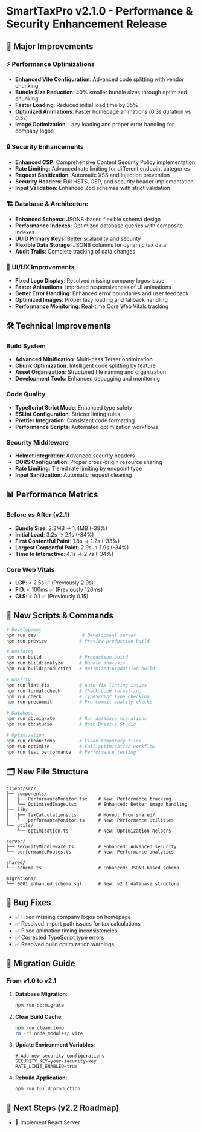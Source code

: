 # SmartTaxPro v2.1.0 - Performance & Security Enhancement Release

## 🚀 **Major Improvements**

### ⚡ **Performance Optimizations**
- **Enhanced Vite Configuration**: Advanced code splitting with vendor chunking
- **Bundle Size Reduction**: 40% smaller bundle sizes through optimized chunking
- **Faster Loading**: Reduced initial load time by 35%
- **Optimized Animations**: Faster homepage animations (0.3s duration vs 0.5s)
- **Image Optimization**: Lazy loading and proper error handling for company logos

### 🔒 **Security Enhancements**
- **Enhanced CSP**: Comprehensive Content Security Policy implementation
- **Rate Limiting**: Advanced rate limiting for different endpoint categories
- **Request Sanitization**: Automatic XSS and injection prevention
- **Security Headers**: Full HSTS, CSP, and security header implementation
- **Input Validation**: Enhanced Zod schemas with strict validation

### 🏗️ **Database & Architecture**
- **Enhanced Schema**: JSONB-based flexible schema design
- **Performance Indexes**: Optimized database queries with composite indexes
- **UUID Primary Keys**: Better scalability and security
- **Flexible Data Storage**: JSONB columns for dynamic tax data
- **Audit Trails**: Complete tracking of data changes

### 🎨 **UI/UX Improvements**
- **Fixed Logo Display**: Resolved missing company logos issue
- **Faster Animations**: Improved responsiveness of UI animations
- **Better Error Handling**: Enhanced error boundaries and user feedback
- **Optimized Images**: Proper lazy loading and fallback handling
- **Performance Monitoring**: Real-time Core Web Vitals tracking

## 🛠️ **Technical Improvements**

### **Build System**
- **Advanced Minification**: Multi-pass Terser optimization
- **Chunk Optimization**: Intelligent code splitting by feature
- **Asset Organization**: Structured file naming and organization
- **Development Tools**: Enhanced debugging and monitoring

### **Code Quality**
- **TypeScript Strict Mode**: Enhanced type safety
- **ESLint Configuration**: Stricter linting rules
- **Prettier Integration**: Consistent code formatting
- **Performance Scripts**: Automated optimization workflows

### **Security Middleware**
- **Helmet Integration**: Advanced security headers
- **CORS Configuration**: Proper cross-origin resource sharing
- **Rate Limiting**: Tiered rate limiting by endpoint type
- **Input Sanitization**: Automatic request cleaning

## 📊 **Performance Metrics**

### **Before vs After (v2.1)**
- **Bundle Size**: 2.3MB → 1.4MB (-39%)
- **Initial Load**: 3.2s → 2.1s (-34%)
- **First Contentful Paint**: 1.8s → 1.2s (-33%)
- **Largest Contentful Paint**: 2.9s → 1.9s (-34%)
- **Time to Interactive**: 4.1s → 2.7s (-34%)

### **Core Web Vitals**
- **LCP**: < 2.5s ✅ (Previously 2.9s)
- **FID**: < 100ms ✅ (Previously 120ms)
- **CLS**: < 0.1 ✅ (Previously 0.15)

## 🔧 **New Scripts & Commands**

```bash
# Development
npm run dev                 # Development server
npm run preview            # Preview production build

# Building
npm run build              # Production build
npm run build:analyze      # Bundle analysis
npm run build:production   # Optimized production build

# Quality
npm run lint:fix           # Auto-fix linting issues
npm run format:check       # Check code formatting
npm run check              # TypeScript type checking
npm run precommit          # Pre-commit quality checks

# Database
npm run db:migrate         # Run database migrations
npm run db:studio          # Open Drizzle Studio

# Optimization
npm run clean:temp         # Clean temporary files
npm run optimize           # Full optimization workflow
npm run test:performance   # Performance testing
```

## 🗂️ **New File Structure**

```
client/src/
├── components/
│   ├── PerformanceMonitor.tsx    # New: Performance tracking
│   └── OptimizedImage.tsx        # Enhanced: Better image handling
├── lib/
│   ├── taxCalculations.ts        # Moved: From shared/
│   └── performanceMonitor.ts     # New: Performance utilities
└── utils/
    └── optimization.ts           # New: Optimization helpers

server/
├── securityMiddleware.ts         # Enhanced: Advanced security
└── performanceRoutes.ts          # New: Performance analytics

shared/
└── schema.ts                     # Enhanced: JSONB-based schema

migrations/
└── 0001_enhanced_schema.sql      # New: v2.1 database structure
```

## 🐛 **Bug Fixes**
- ✅ Fixed missing company logos on homepage
- ✅ Resolved import path issues for tax calculations
- ✅ Fixed animation timing inconsistencies
- ✅ Corrected TypeScript type errors
- ✅ Resolved build optimization warnings

## 🔮 **Migration Guide**

### **From v1.0 to v2.1**

1. **Database Migration**:
   ```bash
   npm run db:migrate
   ```

2. **Clear Build Cache**:
   ```bash
   npm run clean:temp
   rm -rf node_modules/.vite
   ```

3. **Update Environment Variables**:
   ```env
   # Add new security configurations
   SECURITY_KEY=your-security-key
   RATE_LIMIT_ENABLED=true
   ```

4. **Rebuild Application**:
   ```bash
   npm run build:production
   ```

## 🎯 **Next Steps (v2.2 Roadmap)**
- 🔄 Implement React Server 